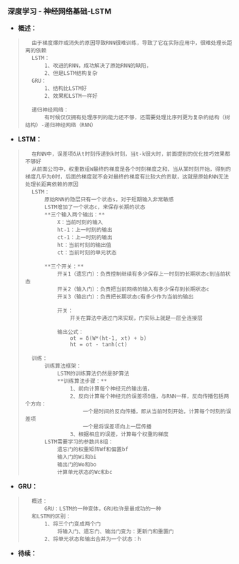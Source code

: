### 深度学习 - 神经网络基础-LSTM
- **概述：**
>       由于梯度爆炸或消失的原因导致RNN很难训练，导致了它在实际应用中，很难处理长距离的依赖
>       LSTM：
>           1、改进的RNN，成功解决了原始RNN的缺陷，
>           2、但是LSTM结构复杂
>       GRU：
>           1、结构比LSTM好
>           2、效果和LSTM一样好
>
>       递归神经网络：
>           有时候仅仅拥有处理序列的能力还不够，还需要处理比序列更为复杂的结构（树结构）-递归神经网络（RNN）
>

- **LSTM：**
>       在RNN中，误差项δ从t时刻传递到k时刻，当t-k很大时，前面提到的优化技巧效果都不够好
>       从前面公司中，权重数组W最终的梯度是各个时刻梯度之和，当从某时刻开始，得到的梯度几乎为0时，后面的梯度就不会对最终的梯度有比较大的贡献，这就是原始RNN无法处理长距离依赖的原因
>       LSTM：
>           原始RNN的隐层只有一个状态s，对于短期输入非常敏感
>           LSTM增加了一个状态c，来保存长期的状态
>           **三个输入两个输出：**
>               X：当前时刻的输入
>               ht-1：上一时刻的输出
>               ct-1：上一时刻的输出
>               ht：当前时刻的输出值
>               ct：当前时刻的单元状态
>
>           **三个开关：**
>               开关1（遗忘门）：负责控制继续有多少保存上一时刻的长期状态c到当前状态
>               开关2（输入门）：负责把当前网络的输入有多少保存到长期状态c
>               开关3（输出门）：负责把长期状态c有多少作为当前的输出
>
>               开关：
>                   开关在算法中通过门来实现，门实际上就是一层全连接层
>
>               输出公式：
>                   ot = δ(W*(ht-1, xt) + b)
>                   ht = ot · tanh(ct)
>
>       训练：
>           训练算法框架：
>               LSTM的训练算法仍然是BP算法
>               **训练算法步骤：**
>                   1、前向计算每个神经元的输出值，
>                   2、反向计算每个神经元的误差项δ值，与RNN一样，反向传播包括两个方向：
>                       一个是时间的反向传播，即从当前时刻开始，计算每个时刻的误差项
>                       一个是将误差项向上一层传播
>                   3、根据相应的误差，计算每个权重的梯度
>           LSTM需要学习的参数共8组：
>               遗忘门的权重矩阵Wf和偏置bf
>               输入门的Wi和bi
>               输出门的Wo和bo
>               计算单元状态的Wc和bc
>
>

- **GRU：**
>       概述：
>           GRU：LSTM的一种变体，GRU也许是最成功的一种
>       和LSTM的区别：
>           1、将三个门变成两个门
>               将输入门、遗忘门、输出门变为：更新门和重置门
>           2、将单元状态和输出合并为一个状态：h
>
>
>
>
>
>
>
>
>
>
>
>
>
>
>
>
>
>
>
>
>
>

- **待续：**
>
>
>
>
>
>
>
>
>
>
>
>
>
>
>
>
>
